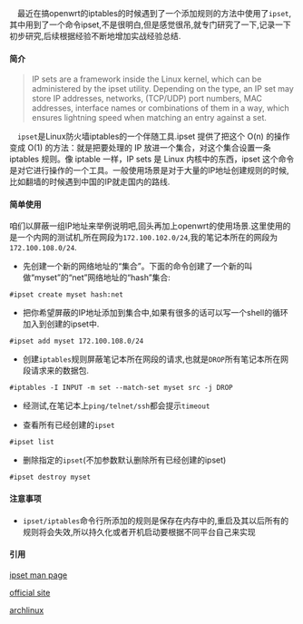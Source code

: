 &emsp;最近在搞openwrt的iptables的时候遇到了一个添加规则的方法中使用了`ipset`,其中用到了一个命令ipset,不是很明白,但是感觉很吊,就专门研究了一下,记录一下初步研究,后续根据经验不断地增加实战经验总结.

#### 简介
> IP sets are a framework inside the Linux kernel, which can be administered by the ipset utility. Depending on the type, an IP set may store IP addresses, networks, (TCP/UDP) port numbers, MAC addresses, interface names or combinations of them in a way, which ensures lightning speed when matching an entry against a set.

&emsp;`ipset`是Linux防火墙iptables的一个伴随工具.ipset 提供了把这个 O(n) 的操作变成 O(1) 的方法：就是把要处理的 IP 放进一个集合，对这个集合设置一条 iptables 规则。像 iptable 一样，IP sets 是 Linux 内核中的东西，ipset 这个命令是对它进行操作的一个工具。一般使用场景是对于大量的IP地址创建规则的时候,比如翻墙的时候遇到中国的IP就走国内的路线.

#### 简单使用
咱们以屏蔽一组IP地址来举例说明吧,回头再加上openwrt的使用场景.这里使用的是一个内网的测试机,所在网段为`172.100.102.0/24`,我的笔记本所在的网段为`172.100.108.0/24`.

* 先创建一个新的网络地址的“集合”。下面的命令创建了一个新的叫做“myset”的“net”网络地址的“hash”集合:
```
#ipset create myset hash:net
```

* 把你希望屏蔽的IP地址添加到集合中,如果有很多的话可以写一个shell的循环加入到创建的ipset中.
```
#ipset add myset 172.100.108.0/24
```

* 创建`iptables`规则屏蔽笔记本所在网段的请求,也就是`DROP`所有笔记本所在网段请求来的数据包.
```
#iptables -I INPUT -m set --match-set myset src -j DROP
```
* 经测试,在笔记本上`ping/telnet/ssh`都会提示`timeout`

* 查看所有已经创建的`ipset`
```
#ipset list
```

* 删除指定的`ipset`(不加参数默认删除所有已经创建的ipset)
```
#ipset destroy myset
```

#### 注意事项
* `ipset/iptables`命令行所添加的规则是保存在内存中的,重启及其以后所有的规则将会失效,所以持久化或者开机启动要根据不同平台自己来实现

#### 引用
[ipset man page](https://linux.die.net/man/8/ipset)

[official site](http://ipset.netfilter.org/index.html)

[archlinux](https://wiki.archlinux.org/index.php/Ipset_(%E7%AE%80%E4%BD%93%E4%B8%AD%E6%96%87))



